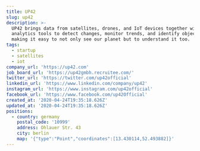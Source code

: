 ```yaml
---
title: UP42
slug: up42
description: >-
  UP42 brings data from satellites, drones, and IoT devices together with
  analytics tools to detect changes, monitor trends, and identify objects. We’re
  making it easy to not only see our planet but to understand it too.
tags:
  - startup
  - satellites
  - iot
company_url: 'https://up42.com'
job_board_url: 'https://up42gmbh.recruitee.com/'
twitter_url: 'https://twitter.com/up42official'
linkedin_url: 'https://www.linkedin.com/company/up42'
instagram_url: 'https://www.instagram.com/up42official'
facebook_url: 'https://www.facebook.com/up42Official'
created_at: '2020-04-24T19:35:18.626Z'
updated_at: '2020-04-24T19:35:18.626Z'
positions:
  - country: germany
    postal_code: '10999'
    address: Ohlauer Str. 43
    city: berlin
    map: '{"type":"Point","coordinates":[13.430114,52.493882]}'
---
```


